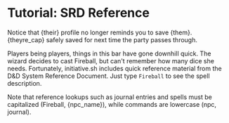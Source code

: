 # Tutorial: SRD Reference

Notice that {their} profile no longer reminds you to save {them}. {theyre_cap}
safely saved for next time the party passes through.

Players being players, things in this bar have gone downhill quick. The wizard
decides to cast Fireball, but can't remember how many dice she needs.
Fortunately, initiative.sh includes quick reference material from the D&D
System Reference Document. Just type `Fireball` to see the spell description.

Note that reference lookups such as journal entries and spells must be
capitalized (Fireball, {npc_name}), while commands are lowercase (npc, journal).
